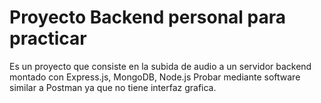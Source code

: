# Proyecto Backend personal para practicar
Es un proyecto que consiste en la subida de audio a un servidor backend montado con Express.js, MongoDB, Node.js
Probar mediante software similar a Postman ya que no tiene interfaz grafica.

